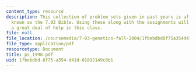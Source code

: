 ```yaml
---
content_type: resource
description: This collection of problem sets given in past years is affectionately
  known as the 7.03 Bible. Using these along with the assignments will give the student
  a great deal of help in this class.
file: null
file_location: /coursemedia/7-03-genetics-fall-2004/1fbebdbd8f75a354d41d01892149c8b1_ps_1998.pdf
file_type: application/pdf
resourcetype: Document
title: ps_1998.pdf
uid: 1fbebdbd-8f75-a354-d41d-01892149c8b1
---
```

